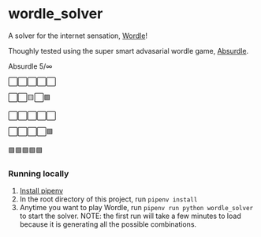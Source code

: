 # wordle_solver

A solver for the internet sensation, [Wordle](https://www.powerlanguage.co.uk/wordle/)! 

Thoughly tested using the super smart advasarial wordle game, [Absurdle](https://qntm.org/files/wordle/index.html).

Absurdle 5/∞

⬜⬜⬜⬜⬜

⬜⬜🟨⬜🟩

⬜⬜⬜⬜⬜

⬜⬜⬜⬜🟩

🟩🟩🟩🟩🟩

### Running locally
 1. [Install pipenv](https://pipenv.pypa.io/en/latest/install/)
 2. In the root directory of this project, run `pipenv install`
 3. Anytime you want to play Wordle, run `pipenv run python wordle_solver` to start the solver. NOTE: the first run will take a few minutes to load because it is generating all the possible combinations.
